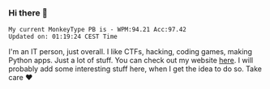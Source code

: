 ### Hi there 👋
<!-- PB START -->
```
My current MonkeyType PB is - WPM:94.21 Acc:97.42
Updated on: 01:19:24 CEST Time
```
<!-- PB END -->
I'm an IT person, just overall. I like CTFs, hacking, coding games, making Python apps. Just a lot of stuff.
You can check out my website [here](https://skill3472.github.io/).
I will probably add some interesting stuff here, when I get the idea to do so. Take care ❤️
